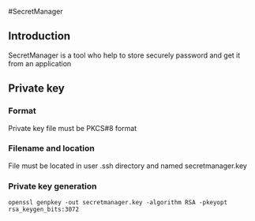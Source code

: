 #SecretManager
## Introduction
SecretManager is a tool who help to store securely password and get it from an application 
## Private key
### Format
Private key file must be PKCS#8 format

### Filename and location
File must be located in user .ssh directory and named secretmanager.key
### Private key generation
<pre><code>openssl genpkey -out secretmanager.key -algorithm RSA -pkeyopt rsa_keygen_bits:3072</code></pre>
